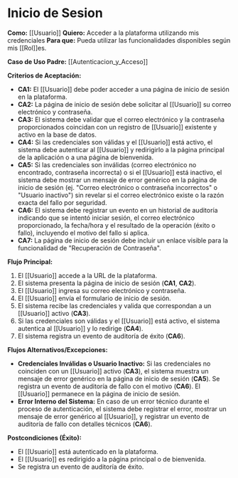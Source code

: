 # Inicio de Sesion

**Como:** [[Usuario]]
**Quiero:** Acceder a la plataforma utilizando mis credenciales
**Para que:** Pueda utilizar las funcionalidades disponibles según mis [[Rol]]es.

**Caso de Uso Padre:** [[Autenticacion_y_Acceso]]

**Criterios de Aceptación:**

*   **CA1:** El [[Usuario]] debe poder acceder a una página de inicio de sesión en la plataforma.
*   **CA2:** La página de inicio de sesión debe solicitar al [[Usuario]] su correo electrónico y contraseña.
*   **CA3:** El sistema debe validar que el correo electrónico y la contraseña proporcionados coincidan con un registro de [[Usuario]] existente y activo en la base de datos.
*   **CA4:** Si las credenciales son válidas y el [[Usuario]] está activo, el sistema debe autenticar al [[Usuario]] y redirigirlo a la página principal de la aplicación o a una página de bienvenida.
*   **CA5:** Si las credenciales son inválidas (correo electrónico no encontrado, contraseña incorrecta) o si el [[Usuario]] está inactivo, el sistema debe mostrar un mensaje de error genérico en la página de inicio de sesión (ej. "Correo electrónico o contraseña incorrectos" o "Usuario inactivo") sin revelar si el correo electrónico existe o la razón exacta del fallo por seguridad.
*   **CA6:** El sistema debe registrar un evento en un historial de auditoría indicando que se intentó iniciar sesión, el correo electrónico proporcionado, la fecha/hora y el resultado de la operación (éxito o fallo), incluyendo el motivo del fallo si aplica.
*   **CA7:** La página de inicio de sesión debe incluir un enlace visible para la funcionalidad de "Recuperación de Contraseña".

**Flujo Principal:**

1.  El [[Usuario]] accede a la URL de la plataforma.
2.  El sistema presenta la página de inicio de sesión (**CA1**, **CA2**).
3.  El [[Usuario]] ingresa su correo electrónico y contraseña.
4.  El [[Usuario]] envía el formulario de inicio de sesión.
5.  El sistema recibe las credenciales y valida que correspondan a un [[Usuario]] activo (**CA3**).
6.  Si las credenciales son válidas y el [[Usuario]] está activo, el sistema autentica al [[Usuario]] y lo redirige (**CA4**).
7.  El sistema registra un evento de auditoría de éxito (**CA6**).

**Flujos Alternativos/Excepciones:**

*   **Credenciales Inválidas o Usuario Inactivo:** Si las credenciales no coinciden con un [[Usuario]] activo (**CA3**), el sistema muestra un mensaje de error genérico en la página de inicio de sesión (**CA5**). Se registra un evento de auditoría de fallo con el motivo (**CA6**). El [[Usuario]] permanece en la página de inicio de sesión.
*   **Error Interno del Sistema:** En caso de un error técnico durante el proceso de autenticación, el sistema debe registrar el error, mostrar un mensaje de error genérico al [[Usuario]], y registrar un evento de auditoría de fallo con detalles técnicos (**CA6**).

**Postcondiciones (Éxito):**

*   El [[Usuario]] está autenticado en la plataforma.
*   El [[Usuario]] es redirigido a la página principal o de bienvenida.
*   Se registra un evento de auditoría de éxito.
